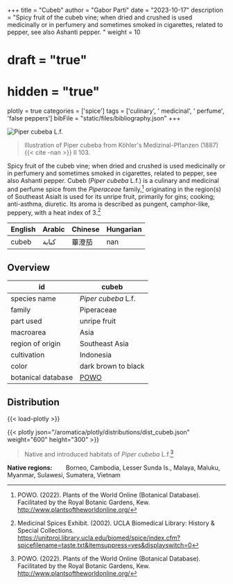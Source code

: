 +++
title = "Cubeb"
author = "Gabor Parti"
date = "2023-10-17"
description = "Spicy fruit of the cubeb vine; when dried and crushed is used medicinally or in perfumery and sometimes smoked in cigarettes, related to pepper, see also Ashanti pepper. "
weight = 10
# draft = "true"
# hidden = "true"
plotly = true
categories = ['spice']
tags = ['culinary', ' medicinal', ' perfume', 'false peppers']
bibFile = "static/files/bibliography.json"
+++

![*Piper cubeba* L.f.](/images/illustrations/cubeb.png?width=33vw "Illustration of Piper cubeba from Köhler's Medizinal-Pflanzen (1887)")

>Illustration of Piper cubeba from Köhler's Medizinal-Pflanzen (1887){{< cite -nan >}} II 103.

Spicy fruit of the cubeb vine; when dried and crushed is used medicinally or in perfumery and sometimes smoked in cigarettes, related to pepper, see also Ashanti pepper. Cubeb (*Piper cubeba* L.f.) is a culinary and medicinal and perfume spice from the *Piperaceae* family,[^powo] originating in the region(s) of Southeast AsiaIt is used for its unripe fruit, primarily for gins; cooking; anti-asthma, diuretic. Its aroma is described as pungent, camphor-like, peppery, with a heat index of 3.[^ucla_medicinal_2002]

|English|Arabic|Chinese|Hungarian|
|-------|------|-------|---------|
| cubeb | كبابة|  蓽澄茄  |   nan   |

## Overview

|        id        |                       cubeb                       |
|------------------|---------------------------------------------------|
|   species name   |                *Piper cubeba* L.f.                |
|      family      |                     Piperaceae                    |
|     part used    |                    unripe fruit                   |
|     macroarea    |                        Asia                       |
| region of origin |                   Southeast Asia                  |
|    cultivation   |                     Indonesia                     |
|       color      |                dark brown to black                |
|botanical database|[POWO](https://powo.science.kew.org/taxon/681071-1)|

## Distribution

{{< load-plotly >}}

{{< plotly json="/aromatica/plotly/distributions/dist_cubeb.json" weight="600" height="300" >}}

>Native and introduced habitats of *Piper cubeba* L.f.[^powo]

**Native regions:** &nbsp; &nbsp; &nbsp; &nbsp;Borneo, Cambodia, Lesser Sunda Is., Malaya, Maluku, Myanmar, Sulawesi, Sumatera, Vietnam

[^powo]: POWO. (2022). Plants of the World Online (Botanical Database). Facilitated by the Royal Botanic Gardens, Kew. http://www.plantsoftheworldonline.org/
[^ucla_medicinal_2002]: Medicinal Spices Exhibit. (2002). UCLA Biomedical Library: History & Special Collections. https://unitproj.library.ucla.edu/biomed/spice/index.cfm?spicefilename=taste.txt&itemsuppress=yes&displayswitch=0

